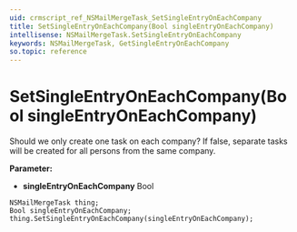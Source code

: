 ```yaml
---
uid: crmscript_ref_NSMailMergeTask_SetSingleEntryOnEachCompany
title: SetSingleEntryOnEachCompany(Bool singleEntryOnEachCompany)
intellisense: NSMailMergeTask.SetSingleEntryOnEachCompany
keywords: NSMailMergeTask, GetSingleEntryOnEachCompany
so.topic: reference
---
```


# SetSingleEntryOnEachCompany(Bool singleEntryOnEachCompany)

Should we only create one task on each company? If false, separate tasks will be created for all persons from the same company.

**Parameter:** 
* **singleEntryOnEachCompany** Bool

```crmscript
NSMailMergeTask thing;
Bool singleEntryOnEachCompany;
thing.SetSingleEntryOnEachCompany(singleEntryOnEachCompany);
```

